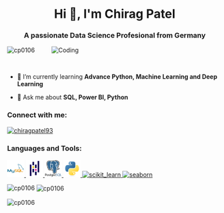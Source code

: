 <h1 align="center">Hi 👋, I'm Chirag Patel</h1>
<h3 align="center">A passionate Data Science Profesional from Germany</h3>
<img align="right" alt="Coding" width="400" src="https://img.freepik.com/free-vector/illustration-data-analysis-graph_53876-18131.jpg">
<p align="left"> <img src="https://komarev.com/ghpvc/?username=cp0106&label=Profile%20views&color=0e75b6&style=flat" alt="cp0106" /> </p>

<p align="left"> <a href="https://twitter.com/" target="blank"><img src="https://img.shields.io/twitter/follow/?logo=twitter&style=for-the-badge" alt="" /></a> </p>

- 🌱 I’m currently learning **Advance Python, Machine Learning and Deep Learning**

- 💬 Ask me about **SQL, Power BI, Python**

<h3 align="left">Connect with me:</h3>
<p align="left">
<a href="https://linkedin.com/in/chiragpatel93" target="blank"><img align="center" src="https://raw.githubusercontent.com/rahuldkjain/github-profile-readme-generator/master/src/images/icons/Social/linked-in-alt.svg" alt="chiragpatel93" height="30" width="40" /></a>
</p>

<h3 align="left">Languages and Tools:</h3>
<p align="left"> <a href="https://www.mysql.com/" target="_blank" rel="noreferrer"> <img src="https://raw.githubusercontent.com/devicons/devicon/master/icons/mysql/mysql-original-wordmark.svg" alt="mysql" width="40" height="40"/> </a> <a href="https://pandas.pydata.org/" target="_blank" rel="noreferrer"> <img src="https://raw.githubusercontent.com/devicons/devicon/2ae2a900d2f041da66e950e4d48052658d850630/icons/pandas/pandas-original.svg" alt="pandas" width="40" height="40"/> </a> <a href="https://www.postgresql.org" target="_blank" rel="noreferrer"> <img src="https://raw.githubusercontent.com/devicons/devicon/master/icons/postgresql/postgresql-original-wordmark.svg" alt="postgresql" width="40" height="40"/> </a> <a href="https://www.python.org" target="_blank" rel="noreferrer"> <img src="https://raw.githubusercontent.com/devicons/devicon/master/icons/python/python-original.svg" alt="python" width="40" height="40"/> </a> <a href="https://scikit-learn.org/" target="_blank" rel="noreferrer"> <img src="https://upload.wikimedia.org/wikipedia/commons/0/05/Scikit_learn_logo_small.svg" alt="scikit_learn" width="40" height="40"/> </a> <a href="https://seaborn.pydata.org/" target="_blank" rel="noreferrer"> <img src="https://seaborn.pydata.org/_images/logo-mark-lightbg.svg" alt="seaborn" width="40" height="40"/> </a> </p>

<p><img align="left" src="https://github-readme-stats.vercel.app/api/top-langs?username=cp0106&show_icons=true&locale=en&layout=compact" alt="cp0106" /></p>

<p>&nbsp;<img align="center" src="https://github-readme-stats.vercel.app/api?username=cp0106&show_icons=true&locale=en" alt="cp0106" /></p>

<p><img align="center" src="https://github-readme-streak-stats.herokuapp.com/?user=cp0106&" alt="cp0106" /></p>
